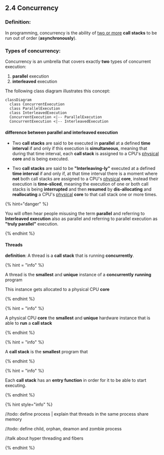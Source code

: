 ## 2.4 Concurrency

### Definition: 

In programming, concurrency is the ability of <ins>two or more</ins> **call stacks** to be run out of order (**asynchronously**).

### Types of concurrency:

Concurrency is an umbrella that covers exactly **two** types of concurrent execution:

1. **parallel** execution
2. **interleaved** execution

The following class diagram illustrates this concept:

```mermaid
classDiagram
  class ConcurrentExecution
  class ParallelExecution
  class InterleavedExecution
  ConcurrentExecution <|-- ParallelExecution
  ConcurrentExecution <|-- InterleavedExecution
```

#### difference between parallel and interleaved execution

* Two **call stacks** are said to be executed in **parallel** at a defined **time interval** if and only if this execution is **simultaneous**, meaning that during that time interval, each **call stack** is assigned to a CPU's <ins>physical</ins> **core** and is being executed.


* Two **call stacks** are said to be **"Interleaving-ly"** executed at a defined **time interval** if and only if, at that time interval there is a moment where **not** both call stacks are assigned to a CPU's <ins>physical</ins>  **core**, instead their execution is **time-sliced**, meaning the execution of one or both call stacks is being **interrupted** and then **resumed** by **dis-allocating** and **reallocating** a CPU's <ins>physical</ins> **core** to that call stack one or more times.   


{% hint="danger" %}

You will often hear people misusing the term **parallel** and referring to **Interleaved execution** also as parallel and referring to parallel execution as **"truly parallel"** execution.

{% endhint %}

#### Threads

**definition**: A thread is a **call stack** that is running **concurrently**. 

{% hint = "info" %}

A thread is the **smallest** and **unique** instance of a **concurrently** **running** program

This instance gets allocated to a physical CPU **core**

{% endhint %}

{% hint = "info" %}

A physical CPU **core** the **smallest** and **unique** hardware instance that is able to **run** a **call stack**

{% endhint %}

{% hint = "info" %}

A **call stack** is the **smallest** program that 

{% endhint %}

{% hint = "info" %}

Each **call stack** has an **entry function** in order for it to be able to start executing.

{% endhint %}

{% hint style="info" %}

//todo: define process | explain that threads in the same process share memory

//todo: define child, orphan, deamon and zombie process

//talk about hyper threading and fibers

{% endhint %}

#### 
